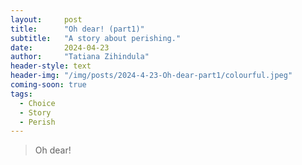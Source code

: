 ```yaml
---
layout:     post
title:      "Oh dear! (part1)"
subtitle:   "A story about perishing."
date:       2024-04-23
author:     "Tatiana Zihindula"
header-style: text
header-img: "/img/posts/2024-4-23-Oh-dear-part1/colourful.jpeg"
coming-soon: true
tags:
  - Choice
  - Story
  - Perish
---
```


> Oh dear!

